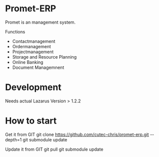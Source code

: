 Promet-ERP
==========

Promet is an management system.

Functions
* Contactmanagement
* Ordermanagement
* Projectmanagement
* Storage and Resource Planning
* Online Banking
* Document Managemnent

Development
===========

Needs actual Lazarus Version > 1.2.2

How to start
============

Get it from GIT
 git clone https://github.com/cutec-chris/promet-erp.git --depth=1
 git submodule update

Update it from GIT
  git pull
  git submodule update
